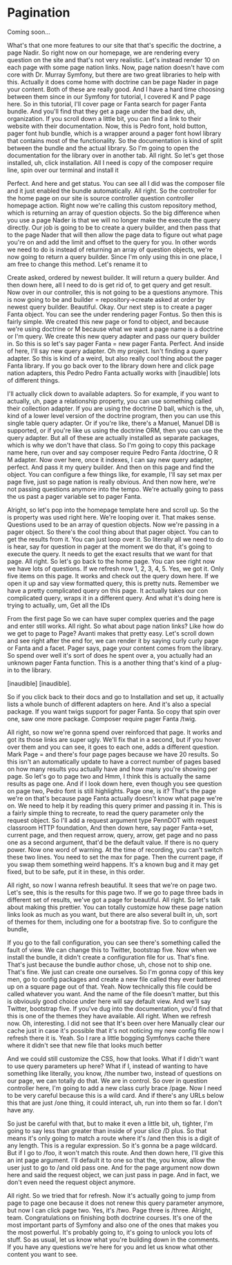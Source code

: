 # Pagination

Coming soon...

What's that one more features to our site that that's specific the doctrine, a page
Nadir. So right now on our homepage, we are rendering every question on the site and
that's not very realistic. Let's instead render 10 on each page with some page nation
links. Now, page nation doesn't have com core with Dr. Murray Symfony, but there are
two great libraries to help with this. Actually it does come home with doctrine can
be page Nader in page your content. Both of these are really good. And I have a hard
time choosing between them since in our Symfony for tutorial, I covered K and P page
here. So in this tutorial, I'll cover page or Fanta search for pager Fanta bundle.
And you'll find that they get a page under the bad dev, uh, organization. If you
scroll down a little bit, you can find a link to their website with their
documentation. Now, this is Pedro font, hold button, pager font hub bundle, which is
a wrapper around a pager font howl library that contains most of the functionality.
So the documentation is kind of split between the bundle and the actual library. So
I'm going to open the documentation for the library over in another tab. All right.
So let's get those installed, uh, click installation. All I need is copy of the
composer require line, spin over our terminal and install it

Perfect. And here and get status. You can see all I did was the composer file and it
just enabled the bundle automatically. All right. So the controller for the home page
on our site is source controller question controller homepage action. Right now we're
calling this custom repository method, which is returning an array of question
objects. So the big difference when you use a page Nader is that we will no longer
make the execute the query directly. Our job is going to be to create a query
builder, and then pass that to the page Nader that will then allow the page data to
figure out what page you're on and add the limit and offset to the query for you. In
other words we need to do is instead of returning an array of question objects, we're
now going to return a query builder. Since I'm only using this in one place, I am
free to change this method. Let's rename it to

Create asked, ordered by newest builder. It will return a query builder. And then
down here, all I need to do is get rid of, to get query and get result. Now over in
our controller, this is not going to be a questions anymore. This is now going to be
and builder = repository->create asked at order by newest query builder. Beautiful.
Okay. Our next step is to create a pager Fanta object. You can see the under
rendering pager Fontus. So then this is fairly simple. We created this new page or
fond to object, and because we're using doctrine or M because what we want a page
name is a doctrine or I'm query. We create this new query adapter and pass our query
builder in. So this is so let's say pager Fanta = new pager Fanta. Perfect. And
inside of here, I'll say new query adapter. Oh my project. Isn't finding a query
adapter. So this is kind of a weird, but also really cool thing about the pager Fanta
library. If you go back over to the library down here and click page nation adapters,
this Pedro Pedro Fanta actually works with [inaudible] lots of different things.

I'll actually click down to available adapters. So for example, if you want to
actually, uh, page a relationship property, you can use something called their
collection adapter. If you are using the doctrine D ball, which is the, uh, kind of a
lower level version of the doctrine program, then you can use this single table query
adapter. Or if you're like, there's a Manuel, Manuel DB is supported, or if you're
like us using the doctrine ORM, then you can use the query adapter. But all of these
are actually installed as separate packages, which is why we don't have that class.
So I'm going to copy this package name here, run over and say composer require Pedro
Fanta /doctrine, O R M adapter. Now over here, once it indexes, I can say new query
adapter, perfect. And pass it my query builder. And then on this page and find the
object. You can configure a few things like, for example, I'll say set max per page
five, just so page nation is really obvious. And then now here, we're not passing
questions anymore into the tempo. We're actually going to pass the us past a pager
variable set to pager Fanta.

Alright, so let's pop into the homepage template here and scroll up. So the is
property was used right here. We're looping over it. That makes sense. Questions used
to be an array of question objects. Now we're passing in a pager object. So there's
the cool thing about that pager object. You can to get the results from it. You can
just loop over it. So literally all we need to do is hear, say for question in pager
at the moment we do that, it's going to execute the query. It needs to get the exact
results that we want for that page. All right. So let's go back to the home page. You
can see right now we have lots of questions. If we refresh now 1, 2, 3, 4, 5. Yes, we
got it. Only five items on this page. It works and check out the query down here. If
we open it up and say view formatted query, this is pretty nuts. Remember we have a
pretty complicated query on this page. It actually takes our con complicated query,
wraps it in a different query. And what it's doing here is trying to actually, um,
Get all the IDs

From the first page So we can have super complex queries and the page and enter still
works. All right. So what about page nation links? Like how do we get to page to
Page? Avanti makes that pretty easy. Let's scroll down and see right after the end
for, we can render it by saying curly curly page or Fanta and a facet. Pager says,
page your content comes from the library. So spend over well it's sort of does he
spent over a, you actually had an unknown pager Fanta function. This is a another
thing that's kind of a plug-in to the library.

[inaudible] [inaudible].

So if you click back to their docs and go to Installation and set up, it actually
lists a whole bunch of different adapters on here. And it's also a special package.
If you want twigs support for pager Fanta. So copy that spin over one, saw one more
package. Composer require pager Fanta /twig.

All right, so now we're gonna spend over reinforced that page. It works and got its
those links are super ugly. We'll fix that in a second, but if you hover over them
and you can see, it goes to each one, adds a different question. Mark Page = and
there's four page pages because we have 20 results. So this isn't an automatically
update to have a correct number of pages based on how many results you actually have
and how many you're showing per page. So let's go to page two and Hmm, I think this
is actually the same results as page one. And if I look down here, even though you
see question on page two, Pedro font is still highlights. Page one, is it? That's the
page we're on that's because page Fanta actually doesn't know what page we're on. We
need to help it by reading this query primer and passing it in. This is a fairly
simple thing to recreate, to read the query parameter only the request object. So
I'll add a request argument type PennDOT with request classroom HTTP foundation, And
then down here, say pager Fanta->set, current page, and then request arrow, query,
arrow, get page and no pass one as a second argument, that'd be the default value. If
there is no query power. Now one word of warning. At the time of recording, you can't
switch these two lines. You need to set the max for page. Then the current page, if
you swap them something weird happens. It's a known bug and it may get fixed, but to
be safe, put it in these, in this order.

All right, so now I wanna refresh beautiful. It sees that we're on page two. Let's
see, this is the results for this page two. If we go to page three bads in different
set of results, we've got a page for beautiful. All right. So let's talk about making
this prettier. You can totally customize how these page nation links look as much as
you want, but there are also several built in, uh, sort of themes for them, including
one for a bootstrap five. So to configure the bundle,

If you go to the fall configuration, you can see there's something called the fault
of view. We can change this to Twitter, bootstrap five. Now when we install the
bundle, it didn't create a configuration file for us. That's fine. That's just
because the bundle author chose, uh, chose not to ship one. That's fine. We just can
create one ourselves. So I'm gonna copy of this key men, go to config packages and
create a new file called they ever battered up on a square page out of that. Yeah.
Now technically this file could be called whatever you want. And the name of the file
doesn't matter, but this is obviously good choice under here will say default view.
And we'll say Twitter, bootstrap five. If you've dug into the documentation, you'd
find that this is one of the themes they have available. All right. When we refresh
now. Oh, interesting. I did not see that It's been over here Manually clear our cache
just in case it's possible that it's not noticing my new config file now I refresh
there it is. Yeah. So I rare a little bogging Symfonys cache there where it didn't
see that new file that looks much better

And we could still customize the CSS, how that looks. What if I didn't want to use
query parameters up here? What if I, instead of wanting to have something like
literally, you know, /the number two, instead of questions on our page, we can
totally do that. We are in control. So over in question controller here, I'm going to
add a new class curly brace /page. Now I need to be very careful because this is a
wild card. And if there's any URLs below this that are just /one thing, it could
interact, uh, run into them so far. I don't have any.

So just be careful with that, but to make it even a little bit, uh, tighter, I'm
going to say less than greater than inside of your slice /D plus. So that means it's
only going to match a route where it's /and then this is a digit of any length. This
is a regular expression. So it's gonna be a page wildcard. But if I go to /foo, it
won't match this route. And then down here, I'll give this an int page argument. I'll
default it to one so that the, you know, allow the user just to go to /and old pass
one. And for the page argument now down here and said the request object, we can just
pass in page. And in fact, we don't even need the request object anymore.

All right. So we tried that for refresh. Now it's actually going to jump from page to
page one because it does not renew this query parameter anymore, but now I can click
page two. Yes, it's /two. Page three is /three. Alright, team. Congratulations on
finishing both doctrine courses. It's one of the most important parts of Symfony and
also one of the ones that makes you the most powerful. It's probably going to, it's
going to unlock you lots of stuff. So as usual, let us know what you're building down
in the comments. If you have any questions we're here for you and let us know what
other content you want to see.

